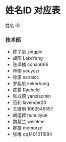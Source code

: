 # 姓名ID 对应表
姓名 ID

### 技术部
* 陈子豪 zingpie
* 胡阳 LakeYang
* 张泽楠 conan666
* 林雨 youyozi
* 徐康 sairaicc
* 罗紫航 kekerhang
* 陈露 Rachelcl
* 张成燕 yanxiaomin
* 范利 lavender20
* 王靖雨 1063545557
* 胡运颖 huhuliyue
* 魏慧兰 weihlmn
* 卿晨 memorze
* 张唯 qq1401011684
